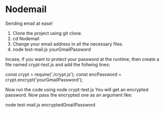 # Nodemail
Sending email at ease!

1. Clone the project using git clone.
2. cd Nodemail
3. Change your email address in all the necessary files.
4. node test-mail.js yourGmailPassword

Incase, if you want to protect your password at the runtime, then create a file named crypt-test.js and add the follwing lines:

const crypt = require('./crypt.js');
const encPassword = crypt.encrypt('yourGmailPassword');

Now run the code using node crypt-test.js
You will get an encrypted password. Now pass the encrypted one as an argument like:

node test-mail.js encryptedGmailPassword

